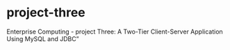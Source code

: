 # project-three
Enterprise Computing - project Three: A Two-Tier Client-Server Application Using MySQL and JDBC”
